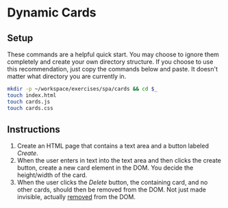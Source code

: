 # Dynamic Cards

## Setup

These commands are a helpful quick start. You may choose to ignore them completely and create your own directory structure. 
If you choose to use this recommendation, just copy the commands below and paste. It doesn't matter what directory you are 
currently in.

```bash
mkdir -p ~/workspace/exercises/spa/cards && cd $_
touch index.html
touch cards.js
touch cards.css
```

## Instructions

1. Create an HTML page that contains a text area and a button labeled *Create*.
1. When the user enters in text into the text area and then clicks the create button, create a new card element in the DOM. 
You decide the height/width of the card.
1. When the user clicks the *Delete* button, the containing card, and no other cards, should then be removed from the DOM. 
Not just made invisible, actually [removed](https://developer.mozilla.org/en-US/docs/Web/API/Node/removeChild) from the DOM.
